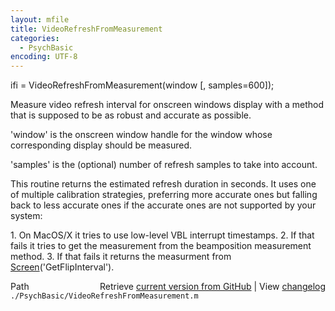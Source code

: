 ```yaml
---
layout: mfile
title: VideoRefreshFromMeasurement
categories:
  - PsychBasic
encoding: UTF-8
---
```


ifi = VideoRefreshFromMeasurement(window [, samples=600]);

Measure video refresh interval for onscreen windows display with a method
that is supposed to be as robust and accurate as possible.

'window' is the onscreen window handle for the window whose corresponding
display should be measured.

'samples' is the (optional) number of refresh samples to take into
account.

This routine returns the estimated refresh duration in seconds. It uses
one of multiple calibration strategies, preferring more accurate ones but
falling back to less accurate ones if the accurate ones are not supported
by your system:

1\. On MacOS/X it tries to use low-level VBL interrupt timestamps.
2\. If that fails it tries to get the measurement from the beamposition
   measurement method.
3\. If that fails it returns the measurment from
   [Screen](/docs/Screen)('GetFlipInterval').



<div class="code_header" style="text-align:right;">
  <span style="float:left;">Path&nbsp;&nbsp;</span> <span class="counter">Retrieve <a href=
  "https://raw.github.com/Psychtoolbox-3/Psychtoolbox-3/beta/./PsychBasic/VideoRefreshFromMeasurement.m">current version from GitHub</a> | View <a href=
  "https://github.com/Psychtoolbox-3/Psychtoolbox-3/commits/beta/./PsychBasic/VideoRefreshFromMeasurement.m">changelog</a></span>
</div>
<div class="code">
  <code>./PsychBasic/VideoRefreshFromMeasurement.m</code>
</div>

